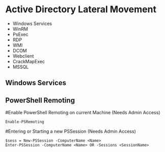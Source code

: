 # Active Directory Lateral Movement

- Windows Services
- WinRM
- PsExec
- RDP
- WMI
- DCOM
- Webclient
- CrackMapExec
- MSSQL


## Windows Services



## PowerShell Remoting
#Enable PowerShell Remoting on current Machine (Needs Admin Access)

```
Enable-PSRemoting
```

#Entering or Starting a new PSSession (Needs Admin Access)

```
$sess = New-PSSession -ComputerName <Name>
Enter-PSSession -ComputerName <Name> OR -Sessions <SessionName>
```